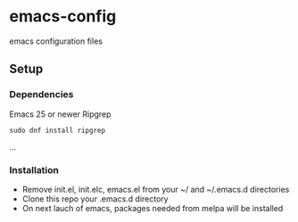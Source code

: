 # emacs-config
emacs configuration files

## Setup
### Dependencies 
Emacs 25 or newer
Ripgrep
 ```
 sudo dnf install ripgrep
 ```
...
### Installation
* Remove init.el, init.elc, emacs.el from your ~/ and ~/.emacs.d directories
* Clone this repo your .emacs.d directory
* On next lauch of emacs, packages needed from melpa will be installed
